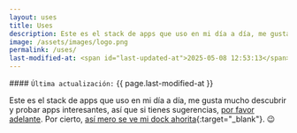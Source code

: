 ```yaml
---
layout: uses
title: Uses
description: Este es el stack de apps que uso en mi día a día, me gusta mucho descubrir y probar apps interesantes, así que si tienes sugerencias, por favor adelante.
image: /assets/images/logo.png
permalink: /uses/
last-modified-at: <span id="last-updated-at">2025-05-08 12:53:13</span>
---
```


<div class="card last-updated my-3 text-center">
<div class="card-body rounded">
#### <code>Última actualización:</code> {{ page.last-modified-at }}
</div>
</div>

Este es el stack de apps que uso en mi día a día, me gusta mucho descubrir y probar apps interesantes, así que si tienes sugerencias, [por favor adelante][1]. Por cierto, [así mero se ve mi dock ahorita][2]{:target="_blank"}. 😉

[1]: /contacto/
[2]: https://www.dockhunt.com/users/mijo
